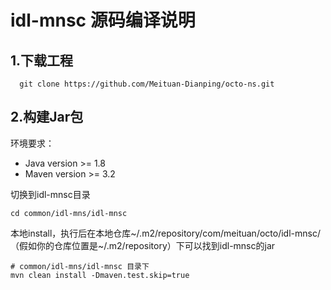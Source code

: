 
# idl-mnsc 源码编译说明

## 1.下载工程
```
  git clone https://github.com/Meituan-Dianping/octo-ns.git
```

## 2.构建Jar包
环境要求： 

- Java version >= 1.8    
- Maven version >= 3.2    

切换到idl-mnsc目录

```
cd common/idl-mns/idl-mnsc
```

本地install，执行后在本地仓库~/.m2/repository/com/meituan/octo/idl-mnsc/（假如你的仓库位置是~/.m2/repository）下可以找到idl-mnsc的jar

```
# common/idl-mns/idl-mnsc 目录下
mvn clean install -Dmaven.test.skip=true
```

```
